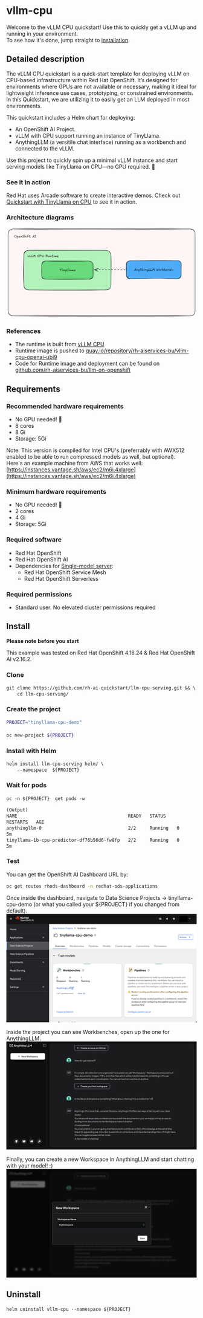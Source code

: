 # vllm-cpu

Welcome to the vLLM CPU quickstart!
Use this to quickly get a vLLM up and running in your environment.  
To see how it's done, jump straight to [installation](#install).

## Detailed description 

The vLLM CPU quickstart is a quick-start template for deploying vLLM on CPU-based infrastructure within Red Hat OpenShift. It’s designed for environments where GPUs are not available or necessary, making it ideal for lightweight inference use cases, prototyping, or constrained environments.  
In this Quickstart, we are utilizing it to easily get an LLM deployed in most environments.

This quickstart includes a Helm chart for deploying:

- An OpenShift AI Project.
- vLLM with CPU support running an instance of TinyLlama.
- AnythingLLM (a versitile chat interface) running as a workbench and connected to the vLLM.

Use this project to quickly spin up a minimal vLLM instance and start serving models like TinyLlama on CPU—no GPU required. 🚀

### See it in action

Red Hat uses Arcade software to create interactive demos. Check out 
[Quickstart with TinyLlama on CPU](https://interact.redhat.com/share/zsT3j9cgPt9yyPchb7EJ)
 to see it in action.


### Architecture diagrams

![architecture.png](images/architecture.png)

### References 

- The runtime is built from [vLLM CPU](https://docs.vllm.ai/en/latest/getting_started/installation/cpu.html)
- Runtime image is pushed to [quay.io/repository/rh-aiservices-bu/vllm-cpu-openai-ubi9](https://quay.io/repository/rh-aiservices-bu/vllm-cpu-openai-ubi9)
- Code for Runtime image and deployment can be found on [github.com/rh-aiservices-bu/llm-on-openshift](https://github.com/rh-aiservices-bu/llm-on-openshift/tree/main/serving-runtimes/vllm_runtime)

## Requirements 

### Recommended hardware requirements 

- No GPU needed! 🤖
- 8 cores 
- 8 Gi 
- Storage: 5Gi

Note: This version is compiled for Intel CPU's (preferrably with AWX512 enabled to be able to run compressed models as well, but optional).  
Here's an example machine from AWS that works well: [https://instances.vantage.sh/aws/ec2/m6i.4xlarge](https://instances.vantage.sh/aws/ec2/m6i.4xlarge)

### Minimum hardware requirements 

- No GPU needed! 🤖
- 2 cores 
- 4 Gi 
- Storage: 5Gi 

### Required software  

- Red Hat OpenShift 
- Red Hat OpenShift AI 
- Dependencies for [Single-model server](https://docs.redhat.com/en/documentation/red_hat_openshift_ai_self-managed/2.16/html/installing_and_uninstalling_openshift_ai_self-managed/installing-the-single-model-serving-platform_component-install#configuring-automated-installation-of-kserve_component-install):
    - Red Hat OpenShift Service Mesh
    - Red Hat OpenShift Serverless

### Required permissions

- Standard user. No elevated cluster permissions required 

## Install

**Please note before you start**

This example was tested on Red Hat OpenShift 4.16.24 & Red Hat OpenShift AI v2.16.2.  

### Clone

```
git clone https://github.com/rh-ai-quickstart/llm-cpu-serving.git && \
    cd llm-cpu-serving/  
```



### Create the project

```bash
PROJECT="tinyllama-cpu-demo"

oc new-project ${PROJECT}
``` 

### Install with Helm

```
helm install llm-cpu-serving helm/ \
    --namespace  ${PROJECT} 
```

### Wait for pods

```
oc -n ${PROJECT}  get pods -w
```

```
(Output)
NAME                                         READY   STATUS    RESTARTS   AGE
anythingllm-0                                2/2     Running   0          5m
tinyllama-1b-cpu-predictor-df76b56d6-fw8fp   2/2     Running   0          5m
```

### Test

You can get the OpenShift AI Dashboard URL by:
```bash
oc get routes rhods-dashboard -n redhat-ods-applications
```

Once inside the dashboard, navigate to Data Science Projects -> tinyllama-cpu-demo (or what you called your ${PROJECT} if you changed from default).
![OpenShift AI Projects](images/rhoai-1.png)

Inside the project you can see Workbenches, open up the one for AnythingLLM.
![OpenShift AI Projects](images/rhoai-2.png)

Finally, you can create a new Workspace in AnythingLLM and start chatting with your model! :)
![AnythingLLM](images/anythingllm-1.png)



## Uninstall
```
helm uninstall vllm-cpu --namespace ${PROJECT} 
```
